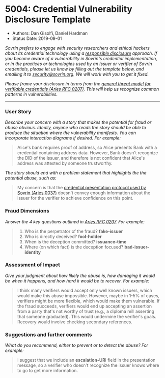 # 5004: Credential Vulnerability Disclosure Template
- Authors: Dan Gisolfi, Daniel Hardman
- Status Date: 2019-09-01

*Sovrin prefers to engage with security researchers and ethical hackers about its credential technology using a [responsible disclosure](https://en.wikipedia.org/wiki/Responsible_disclosure) approach. If you become aware of a vulnerability in Sovrin's credential implementation, or in the practices or technologies used by an issuer or verifier of Sovrin credentials, please let us know by filling out the template below, and emailing it to [security@sovrin.org](mailto:security@sovrin.org). We will work with you to get it fixed.*

*Please frame your disclosure in terms from the [general threat model for verifiable credentials (Aries RFC 0207)](https://github.com/hyperledger/aries-rfcs/tree/master/concepts/0207-credential-fraud-threat-model/README.md). This will help us recognize common patterns in vulnerabilities.*

<hr>

### User Story

*Describe your concern with a story that makes the potential for fraud or abuse obvious. Ideally, anyone who reads the story should be able to produce the situation where the vulnerability manifests. You can incorporate interaction diagrams if desired. For example:*

>Alice's bank requires proof of address, so Alice presents Bank with a credential containing address data. However, Bank doesn't recognize the DID of the issuer, and therefore is not confident that Alice's address was attested by someone trustworthy.

*The story should end with a problem statement that highlights the the potential abuse, such as:*

>My concern is that the [credential presentation protocol used by Sovrin (Aries 0037)](https://github.com/hyperledger/aries-rfcs/blob/master/features/0037-present-proof/README.md) doesn't convey enough information about the issuer for the verifier to achieve confidence on this point.

### Fraud Dimensions

*Answer the 4 key questions outlined in [Aries RFC 0207](https://github.com/hyperledger/aries-rfcs/tree/master/concepts/0207-credential-fraud-threat-model/README.md). For example:*

>1. Who is the perpetrator of the fraud? **fake-issuer**
>2. Who is directly deceived?  **fool-holder**
>3. When is the deception committed? **issuance-time**
>4. Where (on which fact) is the deception focused? **bad-issuer-identity**

### Assessment of Impact

*Give your judgment about how likely the abuse is, how damaging it would be when it happens, and how hard it would be to recover. For example:*

>I think many verifiers would accept only well known issuers, which would make this abuse impossible. However, maybe in 1-5% of cases, verifiers might be more flexible, which would make them vulnerable. If the fraud succeeds, verifiers would end up accepting an assertion from a party that's not worthy of trust (e.g., a diploma mill asserting that someone graduated). This would undermine the verifier's goals. Recovery would involve checking secondary references.

### Suggestions and further comments 

*What do you recommend, either to prevent or to detect the abuse? For example:*

>I suggest that we include an __escalation-URI__ field in the presentation message, so a verifier who doesn't recognize the issuer knows where to go to get more information.
